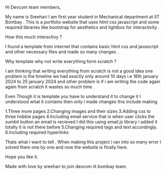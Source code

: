 Hi Devcom team members,

My name is Sreehari I am first year student in Mechanical department at IIT Bombay . This is a portfolio website that uses html css javascript and some required 
libraries like bootstrap for aesthetics and lightbox for interactivity . 

How this much interactivy ?

I found a template from internet that contains basic html css and javascript and other necessary files and made so many changes .


Why template why not write everything form scratch ?

I am thinking that writing everything from scratch is not a good idea one problem is the timeline we had exactly only around 10 days i.e 16th january 2024 to 25 january 2024 and other problem is if i am writing the code again again from scratch it wastes so much time . 

Even Though it is template you have to understand it to change it I understood what it contains then only i made changes this include making

1.Three more pages
2.Changing images and their sizes
3.Adding css to three hobbie pages
4.Including email service that is when user clicks the sumbit button an email is recieved I did this using email.js library i added it totally it is not there before 
5.Changing required tags and text accordingly.
6.Including required hyperlinks


Thats what i want to tell . When making this project i ran into so many error I solved them one by one and now the website is finally here.

Hope you like it.

Made with love by sreehari to join devcom iit bombay team.





